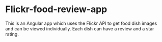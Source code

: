 # Flickr-food-review-app
This is an Angular app which uses the Flickr API to get food dish images and can be viewed individually. Each dish can have a review and a star rating. 
